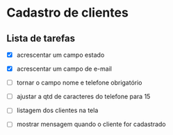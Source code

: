 # Cadastro de clientes

## Lista de tarefas

- [X] acrescentar um campo estado

- [X] acrescentar um campo de e-mail

- [ ] tornar o campo nome e telefone obrigatório

- [ ] ajustar a qtd de caracteres do telefone para 15

- [ ] listagem dos clientes na tela

- [ ] mostrar mensagem quando o cliente for cadastrado